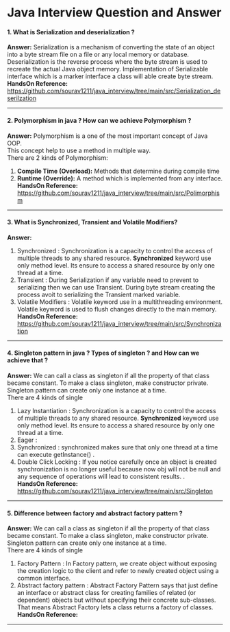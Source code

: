 # Java Interview Question and Answer
#### 1. What is Serialization and deserialization ?</br>
**Answer:** 
Serialization is a mechanism of converting the state of an object into a byte stream file on a file or any local memory or database.
Deserialization is the reverse process where the byte stream is used to recreate the actual Java object memory.
Implementation of Serializable interface which is a marker interface a class will able create byte stream.
<br>**HandsOn Reference:** https://github.com/sourav1211/java_interview/tree/main/src/Serialization_deserilzation
***************************************
#### 2. Polymorphism  in java ? How can we achieve Polymorphism  ?</br>
**Answer:**
Polymorphism is a one of the most important concept of Java OOP.</br>
This concept help to use a method in multiple way.</br>
There are 2 kinds of Polymorphism:
1. **Compile Time (Overload):** Methods that determine during compile time
2. **Runtime (Override):** A method which is implemented from any interface.
<br>**HandsOn Reference:** https://github.com/sourav1211/java_interview/tree/main/src/Polimorphism
***************************************
#### 3. What is Synchronized, Transient and Volatile Modifiers?</br>
**Answer:**
1. Synchronized : Synchronization is a capacity to control the access of multiple threads to any shared resource. **Synchronized** keyword use only method level. Its ensure to access a shared resource by only one thread at a time.    
2. Transient : During Serialization if any variable need to prevent to serializing then we can use Transient. During byte stream creating the process avoit to serializing the Transient marked variable.   
3. Volatile Modifiers : Volatile keyword use in a multithreading environment. Volatile keyword is used to flush changes directly to the main memory.
<br>**HandsOn Reference:** https://github.com/sourav1211/java_interview/tree/main/src/Synchronization
***************************************
#### 4. Singleton pattern in java ? Types of singleton ? and How can we achieve that ?</br>
**Answer:** 
We can call a class as singleton  if all the property of that class became constant. To make a class singleton, make constructor private. Singleton pattern can create only one instance at a time.<br>
There are 4 kinds of single  
1. Lazy Instantiation  : Synchronization is a capacity to control the access of multiple threads to any shared resource. **Synchronized** keyword use only method level. Its ensure to access a shared resource by only one thread at a time.    
2. Eager :    
3. Synchronized : synchronized makes sure that only one thread at a time can execute getInstance() .
4. Double Click Locking  : If you notice carefully once an object is created synchronization is no longer useful because now obj will not be null and any sequence of operations will lead to consistent results. .
<br>**HandsOn Reference:** https://github.com/sourav1211/java_interview/tree/main/src/Singleton
***************************************
#### 5. Difference  between factory and abstract factory pattern ?</br>
**Answer:** 
We can call a class as singleton  if all the property of that class became constant. To make a class singleton, make constructor private. Singleton pattern can create only one instance at a time.<br>
There are 4 kinds of single  
1. Factory Pattern  : In Factory pattern, we create object without exposing the creation logic to the client and refer to newly created object using a common interface.    
2. Abstract factory pattern : Abstract Factory Pattern says that just define an interface or abstract class for creating families of related (or dependent) objects but without specifying their concrete sub-classes. That means Abstract Factory lets a class returns a factory of classes.
<br>**HandsOn Reference:** 
***************************************



